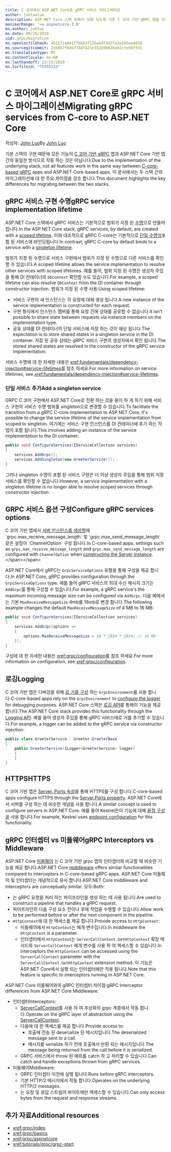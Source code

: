 ```yaml
---
title: C 코어에서 ASP.NET Core로 gRPC 서비스 마이그레이션
author: juntaoluo
description: ASP.NET Core 스택 위에서 실행 되도록 기존 C 코어 기반 gRPC 앱을 이동 하는 방법을 알아봅니다.
monikerRange: '>= aspnetcore-3.0'
ms.author: johluo
ms.date: 09/25/2019
uid: grpc/migration
ms.openlocfilehash: 451171a041f7bbb3711babd73d2fa2e245aadd28
ms.sourcegitcommit: 2cb857f0de774df421e35289662ba92cfe56ffd1
ms.translationtype: MT
ms.contentlocale: ko-KR
ms.lasthandoff: 12/25/2019
ms.locfileid: "75355133"
---
```

# <a name="migrating-grpc-services-from-c-core-to-aspnet-core"></a><span data-ttu-id="8f982-103">C 코어에서 ASP.NET Core로 gRPC 서비스 마이그레이션</span><span class="sxs-lookup"><span data-stu-id="8f982-103">Migrating gRPC services from C-core to ASP.NET Core</span></span>

<span data-ttu-id="8f982-104">작성자: [John Luo](https://github.com/juntaoluo)</span><span class="sxs-lookup"><span data-stu-id="8f982-104">By [John Luo](https://github.com/juntaoluo)</span></span>

<span data-ttu-id="8f982-105">기본 스택의 구현 때문에 모든 기능이 [C 코어 기반 gRPC](https://grpc.io/blog/grpc-stacks) 앱과 ASP.NET Core 기반 앱 간의 동일한 방식으로 작동 하는 것은 아닙니다.</span><span class="sxs-lookup"><span data-stu-id="8f982-105">Due to the implementation of the underlying stack, not all features work in the same way between [C-core-based gRPC](https://grpc.io/blog/grpc-stacks) apps and ASP.NET Core-based apps.</span></span> <span data-ttu-id="8f982-106">이 문서에서는 두 스택 간의 마이그레이션에 대 한 주요 차이점을 강조 합니다.</span><span class="sxs-lookup"><span data-stu-id="8f982-106">This document highlights the key differences for migrating between the two stacks.</span></span>

## <a name="grpc-service-implementation-lifetime"></a><span data-ttu-id="8f982-107">gRPC 서비스 구현 수명</span><span class="sxs-lookup"><span data-stu-id="8f982-107">gRPC service implementation lifetime</span></span>

<span data-ttu-id="8f982-108">ASP.NET Core 스택에서 gRPC 서비스는 기본적으로 범위가 지정 된 [수명](xref:fundamentals/dependency-injection#service-lifetimes)으로 만들어집니다.</span><span class="sxs-lookup"><span data-stu-id="8f982-108">In the ASP.NET Core stack, gRPC services, by default, are created with a [scoped lifetime](xref:fundamentals/dependency-injection#service-lifetimes).</span></span> <span data-ttu-id="8f982-109">이와 대조적으로 gRPC C-core는 기본적으로 [단일 수명이](xref:fundamentals/dependency-injection#service-lifetimes)포함 된 서비스에 바인딩됩니다.</span><span class="sxs-lookup"><span data-stu-id="8f982-109">In contrast, gRPC C-core by default binds to a service with a [singleton lifetime](xref:fundamentals/dependency-injection#service-lifetimes).</span></span>

<span data-ttu-id="8f982-110">범위가 지정 된 수명으로 서비스 구현에서 범위가 지정 된 수명으로 다른 서비스를 확인할 수 있습니다.</span><span class="sxs-lookup"><span data-stu-id="8f982-110">A scoped lifetime allows the service implementation to resolve other services with scoped lifetimes.</span></span> <span data-ttu-id="8f982-111">예를 들어, 범위 지정 된 수명은 생성자 주입을 통해 DI 컨테이너의 `DbContext` 확인할 수도 있습니다.</span><span class="sxs-lookup"><span data-stu-id="8f982-111">For example, a scoped lifetime can also resolve `DbContext` from the DI container through constructor injection.</span></span> <span data-ttu-id="8f982-112">범위가 지정 된 수명 사용:</span><span class="sxs-lookup"><span data-stu-id="8f982-112">Using scoped lifetime:</span></span>

* <span data-ttu-id="8f982-113">서비스 구현의 새 인스턴스는 각 요청에 대해 생성 됩니다.</span><span class="sxs-lookup"><span data-stu-id="8f982-113">A new instance of the service implementation is constructed for each request.</span></span>
* <span data-ttu-id="8f982-114">구현 형식에서 인스턴스 멤버를 통해 요청 간에 상태를 공유할 수 없습니다.</span><span class="sxs-lookup"><span data-stu-id="8f982-114">It isn't possible to share state between requests via instance members on the implementation type.</span></span>
* <span data-ttu-id="8f982-115">공유 상태를 DI 컨테이너의 단일 서비스에 저장 하는 것이 예상 됩니다.</span><span class="sxs-lookup"><span data-stu-id="8f982-115">The expectation is to store shared states in a singleton service in the DI container.</span></span> <span data-ttu-id="8f982-116">저장 된 공유 상태는 gRPC 서비스 구현의 생성자에서 확인 됩니다.</span><span class="sxs-lookup"><span data-stu-id="8f982-116">The stored shared states are resolved in the constructor of the gRPC service implementation.</span></span>

<span data-ttu-id="8f982-117">서비스 수명에 대 한 자세한 내용은 <xref:fundamentals/dependency-injection#service-lifetimes>를 참조 하세요.</span><span class="sxs-lookup"><span data-stu-id="8f982-117">For more information on service lifetimes, see <xref:fundamentals/dependency-injection#service-lifetimes>.</span></span>

### <a name="add-a-singleton-service"></a><span data-ttu-id="8f982-118">단일 서비스 추가</span><span class="sxs-lookup"><span data-stu-id="8f982-118">Add a singleton service</span></span>

<span data-ttu-id="8f982-119">GRPC C 코어 구현에서 ASP.NET Core로 전환 하는 것을 용이 하 게 하기 위해 서비스 구현의 서비스 수명 범위를 singleton으로 변경할 수 있습니다.</span><span class="sxs-lookup"><span data-stu-id="8f982-119">To facilitate the transition from a gRPC C-core implementation to ASP.NET Core, it's possible to change the service lifetime of the service implementation from scoped to singleton.</span></span> <span data-ttu-id="8f982-120">여기에는 서비스 구현 인스턴스를 DI 컨테이너에 추가 하는 작업이 포함 됩니다.</span><span class="sxs-lookup"><span data-stu-id="8f982-120">This involves adding an instance of the service implementation to the DI container:</span></span>

```csharp
public void ConfigureServices(IServiceCollection services)
{
    services.AddGrpc();
    services.AddSingleton(new GreeterService());
}
```

<span data-ttu-id="8f982-121">그러나 singleton 수명이 포함 된 서비스 구현은 더 이상 생성자 주입을 통해 범위 지정 서비스를 확인할 수 없습니다.</span><span class="sxs-lookup"><span data-stu-id="8f982-121">However, a service implementation with a singleton lifetime is no longer able to resolve scoped services through constructor injection.</span></span>

## <a name="configure-grpc-services-options"></a><span data-ttu-id="8f982-122">GRPC 서비스 옵션 구성</span><span class="sxs-lookup"><span data-stu-id="8f982-122">Configure gRPC services options</span></span>

<span data-ttu-id="8f982-123">C 코어 기반 앱에서 [서버 인스턴스를 생성할](https://grpc.io/grpc/csharp/api/Grpc.Core.Server.html#Grpc_Core_Server__ctor_System_Collections_Generic_IEnumerable_Grpc_Core_ChannelOption__)때 `grpc.max_receive_message_length` 및 `grpc.max_send_message_length` 같은 설정이 `ChannelOption` 구성 됩니다.</span><span class="sxs-lookup"><span data-stu-id="8f982-123">In C-core-based apps, settings such as `grpc.max_receive_message_length` and `grpc.max_send_message_length` are configured with `ChannelOption` when [constructing the Server instance](https://grpc.io/grpc/csharp/api/Grpc.Core.Server.html#Grpc_Core_Server__ctor_System_Collections_Generic_IEnumerable_Grpc_Core_ChannelOption__).</span></span>

<span data-ttu-id="8f982-124">ASP.NET Core에서 gRPC는 `GrpcServiceOptions` 유형을 통해 구성을 제공 합니다.</span><span class="sxs-lookup"><span data-stu-id="8f982-124">In ASP.NET Core, gRPC provides configuration through the `GrpcServiceOptions` type.</span></span> <span data-ttu-id="8f982-125">예를 들어 gRPC 서비스의 최대 수신 메시지 크기는 `AddGrpc`를 통해 구성할 수 있습니다.</span><span class="sxs-lookup"><span data-stu-id="8f982-125">For example, a gRPC service's the maximum incoming message size can be configured via `AddGrpc`.</span></span> <span data-ttu-id="8f982-126">다음 예에서는 기본 `MaxReceiveMessageSize` 4mb를 16mb로 변경 합니다.</span><span class="sxs-lookup"><span data-stu-id="8f982-126">The following example changes the default `MaxReceiveMessageSize` of 4 MB to 16 MB:</span></span>

```csharp
public void ConfigureServices(IServiceCollection services)
{
    services.AddGrpc(options =>
    {
        options.MaxReceiveMessageSize = 16 * 1024 * 1024; // 16 MB
    });
}
```

<span data-ttu-id="8f982-127">구성에 대 한 자세한 내용은 <xref:grpc/configuration>를 참조 하세요.</span><span class="sxs-lookup"><span data-stu-id="8f982-127">For more information on configuration, see <xref:grpc/configuration>.</span></span>

## <a name="logging"></a><span data-ttu-id="8f982-128">로깅</span><span class="sxs-lookup"><span data-stu-id="8f982-128">Logging</span></span>

<span data-ttu-id="8f982-129">C 코어 기반 앱은 디버깅을 위해 [로 거를 구성](https://grpc.io/grpc/csharp/api/Grpc.Core.GrpcEnvironment.html?q=size#Grpc_Core_GrpcEnvironment_SetLogger_Grpc_Core_Logging_ILogger_) 하는 `GrpcEnvironment`를 사용 합니다.</span><span class="sxs-lookup"><span data-stu-id="8f982-129">C-core-based apps rely on the `GrpcEnvironment` to [configure the logger](https://grpc.io/grpc/csharp/api/Grpc.Core.GrpcEnvironment.html?q=size#Grpc_Core_GrpcEnvironment_SetLogger_Grpc_Core_Logging_ILogger_) for debugging purposes.</span></span> <span data-ttu-id="8f982-130">ASP.NET Core 스택은 [로깅 API](xref:fundamentals/logging/index)를 통해이 기능을 제공 합니다.</span><span class="sxs-lookup"><span data-stu-id="8f982-130">The ASP.NET Core stack provides this functionality through the [Logging API](xref:fundamentals/logging/index).</span></span> <span data-ttu-id="8f982-131">예를 들어 생성자 주입을 통해 gRPC 서비스에로 거를 추가할 수 있습니다.</span><span class="sxs-lookup"><span data-stu-id="8f982-131">For example, a logger can be added to the gRPC service via constructor injection:</span></span>

```csharp
public class GreeterService : Greeter.GreeterBase
{
    public GreeterService(ILogger<GreeterService> logger)
    {
    }
}
```

## <a name="https"></a><span data-ttu-id="8f982-132">HTTPS</span><span class="sxs-lookup"><span data-stu-id="8f982-132">HTTPS</span></span>

<span data-ttu-id="8f982-133">C 코어 기반 앱은 [Server. Ports 속성](https://grpc.io/grpc/csharp/api/Grpc.Core.Server.html#Grpc_Core_Server_Ports)을 통해 HTTPS를 구성 합니다.</span><span class="sxs-lookup"><span data-stu-id="8f982-133">C-core-based apps configure HTTPS through the [Server.Ports property](https://grpc.io/grpc/csharp/api/Grpc.Core.Server.html#Grpc_Core_Server_Ports).</span></span> <span data-ttu-id="8f982-134">ASP.NET Core에서 서버를 구성 하는 데 비슷한 개념을 사용 합니다.</span><span class="sxs-lookup"><span data-stu-id="8f982-134">A similar concept is used to configure servers in ASP.NET Core.</span></span> <span data-ttu-id="8f982-135">예를 들어 Kestrel은이 기능에 대해 [끝점 구성을](xref:fundamentals/servers/kestrel#endpoint-configuration) 사용 합니다.</span><span class="sxs-lookup"><span data-stu-id="8f982-135">For example, Kestrel uses [endpoint configuration](xref:fundamentals/servers/kestrel#endpoint-configuration) for this functionality.</span></span>

## <a name="grpc-interceptors-vs-middleware"></a><span data-ttu-id="8f982-136">gRPC 인터셉터 vs 미들웨어</span><span class="sxs-lookup"><span data-stu-id="8f982-136">gRPC Interceptors vs Middleware</span></span>

<span data-ttu-id="8f982-137">ASP.NET Core [미들웨어](xref:fundamentals/middleware/index) 는 C 코어 기반 grpc 앱의 인터셉터와 비교할 때 비슷한 기능을 제공 합니다.</span><span class="sxs-lookup"><span data-stu-id="8f982-137">ASP.NET Core [middleware](xref:fundamentals/middleware/index) offers similar functionalities compared to interceptors in C-core-based gRPC apps.</span></span> <span data-ttu-id="8f982-138">ASP.NET Core 미들웨어 및 인터셉터는 개념적으로 유사 합니다.</span><span class="sxs-lookup"><span data-stu-id="8f982-138">ASP.NET Core middleware and interceptors are conceptually similar.</span></span> <span data-ttu-id="8f982-139">모두:</span><span class="sxs-lookup"><span data-stu-id="8f982-139">Both:</span></span>

* <span data-ttu-id="8f982-140">는 gRPC 요청을 처리 하는 파이프라인을 생성 하는 데 사용 됩니다.</span><span class="sxs-lookup"><span data-stu-id="8f982-140">Are used to construct a pipeline that handles a gRPC request.</span></span>
* <span data-ttu-id="8f982-141">파이프라인의 다음 구성 요소 전이나 후에 작업을 수행할 수 있습니다.</span><span class="sxs-lookup"><span data-stu-id="8f982-141">Allow work to be performed before or after the next component in the pipeline.</span></span>
* <span data-ttu-id="8f982-142">`HttpContext`에 대 한 액세스를 제공 합니다.</span><span class="sxs-lookup"><span data-stu-id="8f982-142">Provide access to `HttpContext`:</span></span>
  * <span data-ttu-id="8f982-143">미들웨어에서 `HttpContext`는 매개 변수입니다.</span><span class="sxs-lookup"><span data-stu-id="8f982-143">In middleware the `HttpContext` is a parameter.</span></span>
  * <span data-ttu-id="8f982-144">인터셉터에서 `HttpContext`는 `ServerCallContext.GetHttpContext` 확장 메서드와 `ServerCallContext` 매개 변수를 사용 하 여 액세스할 수 있습니다.</span><span class="sxs-lookup"><span data-stu-id="8f982-144">In interceptors the `HttpContext` can be accessed using the `ServerCallContext` parameter with the `ServerCallContext.GetHttpContext` extension method.</span></span> <span data-ttu-id="8f982-145">이 기능은 ASP.NET Core에서 실행 되는 인터셉터에만 적용 됩니다.</span><span class="sxs-lookup"><span data-stu-id="8f982-145">Note that this feature is specific to interceptors running in ASP.NET Core.</span></span>

<span data-ttu-id="8f982-146">ASP.NET Core 미들웨어와의 gRPC 인터셉터 차이점:</span><span class="sxs-lookup"><span data-stu-id="8f982-146">gRPC Interceptor differences from ASP.NET Core Middleware:</span></span>

* <span data-ttu-id="8f982-147">인터셉터</span><span class="sxs-lookup"><span data-stu-id="8f982-147">Interceptors:</span></span>
  * <span data-ttu-id="8f982-148">[ServerCallContext](https://grpc.io/grpc/csharp/api/Grpc.Core.ServerCallContext.html)를 사용 하 여 추상화의 grpc 계층에서 작동 합니다.</span><span class="sxs-lookup"><span data-stu-id="8f982-148">Operate on the gRPC layer of abstraction using the [ServerCallContext](https://grpc.io/grpc/csharp/api/Grpc.Core.ServerCallContext.html).</span></span>
  * <span data-ttu-id="8f982-149">다음에 대 한 액세스를 제공 합니다.</span><span class="sxs-lookup"><span data-stu-id="8f982-149">Provide access to:</span></span>
    * <span data-ttu-id="8f982-150">호출에 전송 된 deserialize 된 메시지입니다.</span><span class="sxs-lookup"><span data-stu-id="8f982-150">The deserialized message sent to a call.</span></span>
    * <span data-ttu-id="8f982-151">메시지를 serialize 하기 전에 호출에서 반환 되는 메시지입니다.</span><span class="sxs-lookup"><span data-stu-id="8f982-151">The message being returned from the call before it is serialized.</span></span>
  * <span data-ttu-id="8f982-152">GRPC 서비스에서 throw 된 예외를 catch 하 고 처리할 수 있습니다.</span><span class="sxs-lookup"><span data-stu-id="8f982-152">Can catch and handle exceptions thrown from gRPC services.</span></span>
* <span data-ttu-id="8f982-153">미들웨어</span><span class="sxs-lookup"><span data-stu-id="8f982-153">Middleware:</span></span>
  * <span data-ttu-id="8f982-154">GRPC 인터셉터 이전에 실행 됩니다.</span><span class="sxs-lookup"><span data-stu-id="8f982-154">Runs before gRPC interceptors.</span></span>
  * <span data-ttu-id="8f982-155">기본 HTTP/2 메시지에서 작동 합니다.</span><span class="sxs-lookup"><span data-stu-id="8f982-155">Operates on the underlying HTTP/2 messages.</span></span>
  * <span data-ttu-id="8f982-156">는 요청 및 응답 스트림의 바이트에만 액세스할 수 있습니다.</span><span class="sxs-lookup"><span data-stu-id="8f982-156">Can only access bytes from the request and response streams.</span></span>

## <a name="additional-resources"></a><span data-ttu-id="8f982-157">추가 자료</span><span class="sxs-lookup"><span data-stu-id="8f982-157">Additional resources</span></span>

* <xref:grpc/index>
* <xref:grpc/basics>
* <xref:grpc/aspnetcore>
* <xref:tutorials/grpc/grpc-start>

